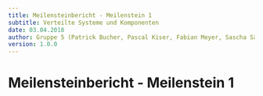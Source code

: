 ```yaml
---
title: Meilensteinbericht - Meilenstein 1
subtitle: Verteilte Systeme und Komponenten
date: 03.04.2018
author: Gruppe 5 (Patrick Bucher, Pascal Kiser, Fabian Meyer, Sascha Sägesser)
version: 1.0.0
---
```


# Meilensteinbericht - Meilenstein 1


